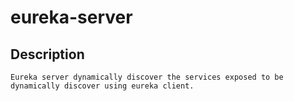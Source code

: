 # eureka-server
## Description
    Eureka server dynamically discover the services exposed to be dynamically discover using eureka client.